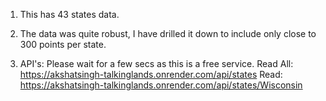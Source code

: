 1. This has 43 states data.
2. The data was quite robust, I have drilled it down to include only close to 300 points per state.

3. API's: Please wait for a few secs as this is a free service.
   Read All: https://akshatsingh-talkinglands.onrender.com/api/states
   Read: https://akshatsingh-talkinglands.onrender.com/api/states/Wisconsin
   
